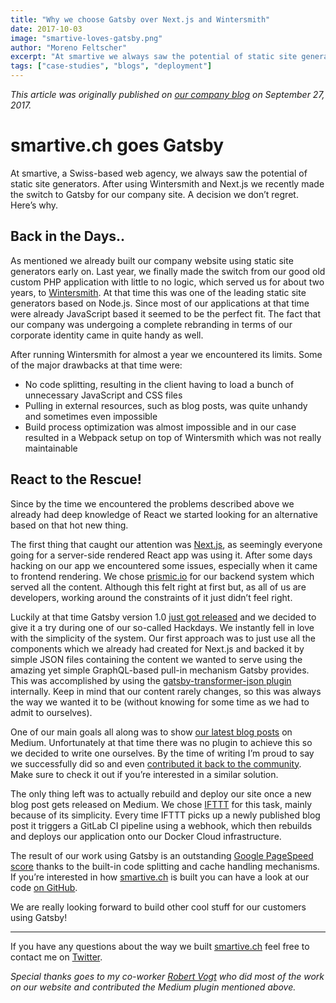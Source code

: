 ```yaml
---
title: "Why we choose Gatsby over Next.js and Wintersmith"
date: 2017-10-03
image: "smartive-loves-gatsby.png"
author: "Moreno Feltscher"
excerpt: "At smartive we always saw the potential of static site generators. We recently made the switch to Gatsby.js for our company site. A decision we don’t regret. Here’s why."
tags: ["case-studies", "blogs", "deployment"]
---
```


_This article was originally published on [our company blog](https://blog.smartive.ch/smartive-ch-goes-gatsby-js-27a056b3b817) on September 27, 2017._

# smartive.ch goes Gatsby

At smartive, a Swiss-based web agency, we always saw the potential of static site generators. After using Wintersmith and Next.js we recently made the switch to Gatsby for our company site. A decision we don’t regret. Here’s why.

## Back in the Days..

As mentioned we already built our company website using static site generators early on. Last year, we finally made the switch from our good old custom PHP application with little to no logic, which served us for about two years, to [Wintersmith](http://wintersmith.io/). At that time this was one of the leading static site generators based on Node.js. Since most of our applications at that time were already JavaScript based it seemed to be the perfect fit. The fact that our company was undergoing a complete rebranding in terms of our corporate identity came in quite handy as well.

After running Wintersmith for almost a year we encountered its limits. Some of the major drawbacks at that time were:

- No code splitting, resulting in the client having to load a bunch of unnecessary JavaScript and CSS files
- Pulling in external resources, such as blog posts, was quite unhandy and sometimes even impossible
- Build process optimization was almost impossible and in our case resulted in a Webpack setup on top of Wintersmith which was not really maintainable

## React to the Rescue!

Since by the time we encountered the problems described above we already had deep knowledge of React we started looking for an alternative based on that hot new thing.

The first thing that caught our attention was [Next.js](https://github.com/zeit/next.js/), as seemingly everyone going for a server-side rendered React app was using it. After some days hacking on our app we encountered some issues, especially when it came to frontend rendering. We chose [prismic.io](https://prismic.io/) for our backend system which served all the content. Although this felt right at first but, as all of us are developers, working around the constraints of it just didn’t feel right.

Luckily at that time Gatsby version 1.0 [just got released](/blog/gatsby-v1/) and we decided to give it a try during one of our so-called Hackdays. We instantly fell in love with the simplicity of the system. Our first approach was to just use all the components which we already had created for Next.js and backed it by simple JSON files containing the content we wanted to serve using the amazing yet simple GraphQL-based pull-in mechanism Gatsby provides. This was accomplished by using the [gatsby-transformer-json plugin](https://www.npmjs.com/package/gatsby-transformer-json) internally. Keep in mind that our content rarely changes, so this was always the way we wanted it to be (without knowing for some time as we had to admit to ourselves).

One of our main goals all along was to show [our latest blog posts](https://blog.smartive.ch) on Medium. Unfortunately at that time there was no plugin to achieve this so we decided to write one ourselves. By the time of writing I’m proud to say we successfully did so and even [contributed it back to the community](https://github.com/gatsbyjs/gatsby/pull/1907). Make sure to check it out if you’re interested in a similar solution.

The only thing left was to actually rebuild and deploy our site once a new blog post gets released on Medium. We chose [IFTTT](https://ifttt.com/) for this task, mainly because of its simplicity. Every time IFTTT picks up a newly published blog post it triggers a GitLab CI pipeline using a webhook, which then rebuilds and deploys our application onto our Docker Cloud infrastructure.

The result of our work using Gatsby is an outstanding [Google PageSpeed score](https://developers.google.com/speed/pagespeed/insights/?url=https://smartive.ch&tab=desktop) thanks to the built-in code splitting and cache handling mechanisms. If you’re interested in how [smartive.ch](https://smartive.ch/) is built you can have a look at our code [on GitHub](https://github.com/smartive/smartive.ch).

We are really looking forward to build other cool stuff for our customers using Gatsby!

---

If you have any questions about the way we built [smartive.ch](https://smartive.ch) feel free to contact me on [Twitter](https://twitter.com/luagsh_mrn).

_Special thanks goes to my co-worker [Robert Vogt](https://twitter.com/_deniaz) who did most of the work on our website and contributed the Medium plugin mentioned above._

